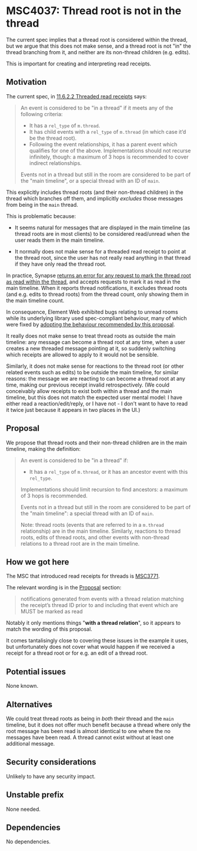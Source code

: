 # MSC4037: Thread root is not in the thread

The current spec implies that a thread root is considered within the thread, but
we argue that this does not make sense, and a thread root is not "in" the thread
branching from it, and neither are its non-thread children (e.g. edits).

This is important for creating and interpreting read receipts.

## Motivation

The current spec, in
[11.6.2.2 Threaded read receipts](https://spec.matrix.org/v1.7/client-server-api/#threaded-read-receipts)
says:

> An event is considered to be "in a thread" if it meets any of the following
> criteria:
>
> * It has a `rel_type` of `m.thread`.
> * It has child events with a `rel_type` of `m.thread` (in which case it’d be
>   the thread root).
> * Following the event relationships, it has a parent event which qualifies for
>   one of the above. Implementations should not recurse infinitely, though: a
>   maximum of 3 hops is recommended to cover indirect relationships.
>
> Events not in a thread but still in the room are considered to be part of the
> "main timeline", or a special thread with an ID of `main`.

This explicitly includes thread roots (and their non-thread children) in the
thread which branches off them, and implicitly _excludes_ those messages from
being in the `main` thread.

This is problematic because:

* It seems natural for messages that are displayed in the main timeline (as
  thread roots are in most clients) to be considered read/unread when the user
  reads them in the main timeline.

* It normally does not make sense for a threaded read receipt to point at the
  thread root, since the user has not really read anything in that thread if
  they have only read the thread root.

In practice, Synapse
[returns an error for any request to mark the thread root as read within the thread](https://github.com/matrix-org/synapse/blob/v1.87.0/synapse/rest/client/receipts.py#L116-L154),
and accepts requests to mark it as read in the main timeline.
When it reports thread notifications, it excludes thread roots (and e.g. edits
to thread roots) from the thread count, only showing them in the main timeline
count.

In consequence, Element Web exhibited bugs relating to unread rooms while its
underlying library used spec-compliant behaviour, many of which were fixed by
[adopting the behaviour recommended by this proposal](https://github.com/matrix-org/matrix-js-sdk/pull/3600).

It really does not make sense to treat thread roots as outside the main
timeline: any message can become a thread root at any time, when a user creates
a new threaded message pointing at it, so suddenly switching which receipts are
allowed to apply to it would not be sensible.

Similarly, it does not make sense for reactions to the thread root (or other
related events such as edits) to be outside the main timeline, for similar
reasons: the message we are reacting to can become a thread root at any time,
making our previous receipt invalid retrospectively. (We could conceivably allow
receipts to exist both within a thread and the main timeline, but this does not
match the expected user mental model: I have either read a reaction/edit/reply,
or I have not - I don't want to have to read it twice just because it appears in
two places in the UI.)

## Proposal

We propose that thread roots and their non-thread children are in the main
timeline, making the definition:

> An event is considered to be "in a thread" if:
>
> * It has a `rel_type` of `m.thread`, or it has an ancestor event with this
>   `rel_type`.
>
> Implementations should limit recursion to find ancestors: a maximum of 3 hops
> is recommended.
>
> Events not in a thread but still in the room are considered to be part of the
> "main timeline": a special thread with an ID of `main`.
>
> Note: thread roots (events that are referred to in a `m.thread` relationship)
> are in the main timeline. Similarly, reactions to thread roots, edits of
> thread roots, and other events with non-thread relations to a thread root are
> in the main timeline.

## How we got here

The MSC that introduced read receipts for threads is
[MSC3771](https://github.com/matrix-org/matrix-spec-proposals/pull/3771).

The relevant wording is in the
[Proposal](https://github.com/matrix-org/matrix-spec-proposals/blob/main/proposals/3771-read-receipts-for-threads.md#proposal)
section:

> notifications generated from events with a thread relation matching the
> receipt’s thread ID prior to and including that event which are MUST be marked
> as read

Notably it only mentions things "**with a thread relation**", so it appears to
match the wording of this proposal.

It comes tantalisingly close to covering these issues in the example it uses,
but unfortunately does not cover what would happen if we received a receipt for
a thread root or for e.g. an edit of a thread root.

## Potential issues

None known.

## Alternatives

We could treat thread roots as being in *both* their thread and the `main`
timeline, but it does not offer much benefit because a thread where only the
root message has been read is almost identical to one where the no messages have
been read. A thread cannot exist without at least one additional message.

## Security considerations

Unlikely to have any security impact.

## Unstable prefix

None needed.

## Dependencies

No dependencies.
